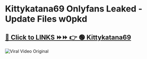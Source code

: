 
 # Kittykatana69 Onlyfans Leaked - Update Files w0pkd

## <h2><a href="https://clipsfans.com/Kittykatana69&ref=git">🔗 Click to LINKS ⏩⏩ 👉 🟢 Kittykatana69 </a></h2>

<a href="https://clipsfans.com/Kittykatana69&ref=git" rel="nofollow" data-target="animated-image.originalLink"><img src="https://i.ibb.co.com/xMMVF88/686577567.gif" alt="Viral Video Original" style="max-width: 100%; display: inline-block;" data-target="animated-image.originalImage"></a>

